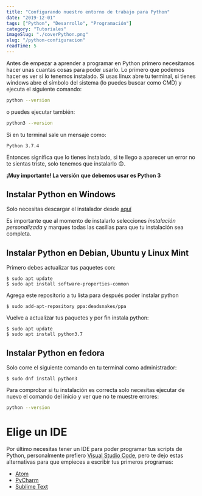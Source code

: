 ```yaml
---
title: "Configurando nuestro entorno de trabajo para Python"
date: "2019-12-01"
tags: ["Python", "Desarrollo", "Programación"]
category: "Tutoriales"
imageSlug: "./coverPython.png"
slug: "/python-configuracion"
readTime: 5
---
```


Antes de empezar a aprender a programar en Python primero necesitamos hacer unas cuantas cosas para poder usarlo. Lo primero que podemos hacer es ver si lo tenemos instalado. Si usas linux abre tu terminal, si tienes windows abre el símbolo del sistema (lo puedes buscar como CMD) y ejecuta el siguiente comando:

```bash
python --version
```

o puedes ejecutar también:

```bash
python3 --version
```

Si en tu terminal sale un mensaje como:

```
Python 3.7.4
```

Entonces significa que lo tienes instalado, si te llego a aparecer un error no te sientas triste, solo tenemos que instalarlo 😊.

**¡Muy importante! La versión que debemos usar es Python 3**

## Instalar Python en Windows

Solo necesitas descargar el instalador desde [aquí](https://www.python.org/downloads/windows/)

Es importante que al momento de instalarlo selecciones *instalación personalizada* y marques todas las casillas para que tu instalación sea completa.

## Instalar Python en Debian, Ubuntu y Linux Mint

Primero debes actualizar tus paquetes con:

```
$ sudo apt update
$ sudo apt install software-properties-common
```

Agrega este repositorio a tu lista para después poder instalar python


```
$ sudo add-apt-repository ppa:deadsnakes/ppa
```

Vuelve a actualizar tus paquetes y por fin instala python:

```
$ sudo apt update
$ sudo apt install python3.7
```

## Instalar Python en fedora

Solo corre el siguiente comando en tu terminal como administrador:

```
$ sudo dnf install python3
```

Para comprobar si tu instalación es correcta solo necesitas ejecutar de nuevo el comando del inicio y ver que no te muestre errores:

```bash
python --version
```

# Elige un IDE

Por último necesitas tener un IDE para poder programar tus scripts de Python, personalmente prefiero [Visual Studio Code](https://code.visualstudio.com), pero te dejo estas alternativas para que empieces a escribir tus primeros programas:

- [Atom](https://atom.io)
- [PyCharm](https://www.jetbrains.com/pycharm)
- [Sublime Text](https://www.sublimetext.com)

